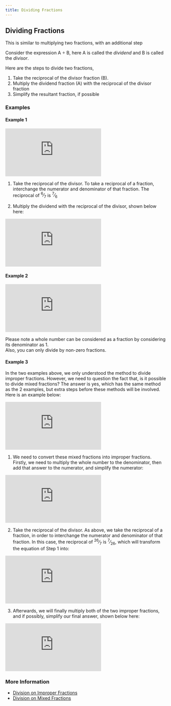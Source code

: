 ```yaml
---
title: Dividing Fractions
---
```

## Dividing Fractions

This is similar to multiplying two fractions, with an additional step

Consider the expression A &divide; B, here A is called the <i>dividend</i> and B is called the <i>divisor</i>.

Here are the steps to divide two fractions,

1. Take the reciprocal of the divisor fraction (B). 
2. Multiply the dividend fraction (A) with the reciprocal of the divisor fraction
3. Simplify the resultant fraction, if possible

### Examples

#### Example 1

![Example 1 Step 1](https://latex.codecogs.com/gif.latex?%5Cfrac%7B2%7D%7B3%7D%20%5Cdiv%20%5Cfrac%7B6%7D%7B7%7D)

1. Take the reciprocal of the divisor. To take a reciprocal of a fraction, interchange the numerator and denominator of that fraction. The reciprocal of <span class="fraction"><sup>6</sup>⁄<sub>7</sub></span> is <span class="fraction"><sup>7</sup>⁄<sub>6</sub></span>

2. Multiply the dividend with the reciprocal of the divisor, shown below here:

![Example 1 Step 2](https://latex.codecogs.com/gif.latex?%5Cfrac%7B2%7D%7B3%7D%20%5Cdiv%20%5Cfrac%7B6%7D%7B7%7D%20%3D%20%5Cfrac%7B2%7D%7B3%7D%20%5Ctimes%20%5Cfrac%7B7%7D%7B6%7D%20%3D%20%5Cfrac%7B14%7D%7B18%7D%20%3D%20%5Cfrac%7B7%7D%7B9%7D%20%5C%20%28Simplified%29)

#### Example 2

![Example 2](https://latex.codecogs.com/gif.latex?%5Cfrac%7B4%7D%7B6%7D%20%5Cdiv%202%20%3D%20%5Cfrac%7B4%7D%7B6%7D%20%5Ctimes%20%5Cfrac%7B1%7D%7B2%7D%20%3D%20%5Cfrac%7B4%7D%7B12%7D%20%3D%20%5Cfrac%7B1%7D%7B3%7D%20%5C%20%28Simplified%29)

Please note a whole number can be considered as a fraction by considering its denominator as 1. \
Also, you can only divide by non-zero fractions.

#### Example 3 

In the two examples above, we only understood the method to divide improper fractions. However, we need to question the fact that, is it possible to divide mixed fractions? The answer is yes, which has the same method as the 2 examples, but extra steps before these methods will be involved. Here is an example below:

![Example 3](https://latex.codecogs.com/gif.latex?7%5Cfrac%7B11%7D%7B13%7D%20%5Cdiv%203%5Cfrac%7B5%7D%7B7%7D)

1. We need to convert these mixed fractions into improper fractions. Firstly, we need to multiply the whole number to the denominator, then add that answer to the numerator, and simplify the numerator:

![Example 3 Step 1](https://latex.codecogs.com/gif.latex?7%5Cfrac%7B11%7D%7B13%7D%20%5Cdiv%203%5Cfrac%7B5%7D%7B7%7D%20%3D%20%5Cfrac%7B%287%5Ctimes13%29&plus;11%7D%7B13%7D%20%5Cdiv%20%5Cfrac%7B%283%5Ctimes7%29&plus;5%7D%7B7%7D%20%3D%20%5Cfrac%7B102%7D%7B13%7D%20%5Cdiv%20%5Cfrac%7B26%7D%7B7%7D)

2. Take the reciprocal of the divisor. As above, we take the reciprocal of a fraction, in order to interchange the numerator and denominator of that fraction. In this case, the reciprocal of <span class="fraction"><sup>26</sup>⁄<sub>7</sub></span> is <span class="fraction"><sup>7</sup>⁄<sub>26</sub></span>, which will transform the equation of Step 1 into: 

![Example 3 Step 2](https://latex.codecogs.com/gif.latex?%5Cfrac%7B102%7D%7B13%7D%20%5Cdiv%20%5Cfrac%7B26%7D%7B7%7D%20%3D%20%5Cfrac%7B102%7D%7B13%7D%20%5Ctimes%20%5Cfrac%7B7%7D%7B26%7D)

3. Afterwards, we will finally multiply both of the two improper fractions, and if possibly, simplify our final answer, shown below here:

![Example 3 Step 3](https://latex.codecogs.com/gif.latex?%5Cfrac%7B102%7D%7B13%7D%20%5Cdiv%20%5Cfrac%7B26%7D%7B7%7D%20%3D%20%5Cfrac%7B102%7D%7B13%7D%20%5Ctimes%20%5Cfrac%7B7%7D%7B26%7D%20%3D%20%5Cfrac%7B714%7D%7B338%7D%20%3D%20%5Cfrac%7B357%7D%7B169%7D%20%5C%20%28Simplified%29)

### More Information
* [Division on Improper Fractions](https://www.mathsisfun.com/fractions_division.html)
* [Division on Mixed Fractions](http://www.softschools.com/math/topics/dividing_mixed_numbers/)

